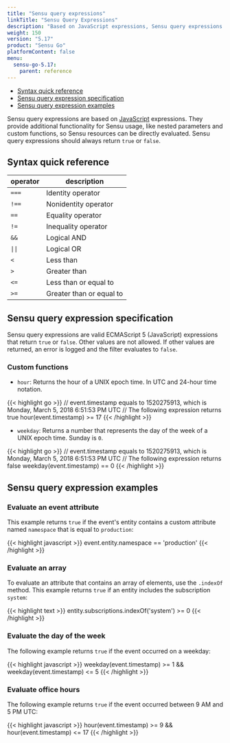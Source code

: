 ```yaml
---
title: "Sensu query expressions"
linkTitle: "Sensu Query Expressions"
description: "Based on JavaScript expressions, Sensu query expressions provide additional functionality for Sensu usage, like nested parameters and custom functions, so Sensu resources can be evaluated directly. Read the reference doc to learn about Sensu query expressions."
weight: 150
version: "5.17"
product: "Sensu Go"
platformContent: false 
menu:
  sensu-go-5.17:
    parent: reference
---
```


- [Syntax quick reference](#syntax-quick-reference)
- [Sensu query expression specification](#sensu-query-expression-specification)
- [Sensu query expression examples](#sensu-query-expression-examples)

Sensu query expressions are based on [JavaScript][1] expressions.
They provide additional functionality for Sensu usage, like nested parameters and custom functions, so Sensu resources can be directly evaluated.
Sensu query expressions should always return `true` or `false`.

## Syntax quick reference

<table>
<thead>
<tr>
<th>operator</th>
<th>description</th>
</tr>
</thead>
<tbody>
<tr>
<td><code>===</code></td>
<td>Identity operator</td>
</tr>
<tr>
<td><code>!==</code></td>
<td>Nonidentity operator</td>
</tr>
<tr>
<td><code>==</code></td>
<td>Equality operator</td>
</tr>
<tr>
<td><code>!=</code></td>
<td>Inequality operator</td>
</tr>
<tr>
<td><code>&&</code></td>
<td>Logical AND</td>
</tr>
<tr>
<td><code>||</code></td>
<td>Logical OR</td>
</tr>
<tr>
<td><code><</code></td>
<td>Less than</td>
</tr>
<tr>
<td><code>></code></td>
<td>Greater than</td>
</tr>
<tr>
<td><code><=</code></td>
<td>Less than or equal to</td>
</tr>
<tr>
<td><code>>=</code></td>
<td>Greater than or equal to</td>
</tr>
</tbody>
</table>

## Sensu query expression specification

Sensu query expressions are valid ECMAScript 5 (JavaScript) expressions that return `true` or `false`. Other values are not allowed.
If other values are returned, an error is logged and the filter evaluates to `false`.

### Custom functions

* `hour`: Returns the hour of a UNIX epoch time. In UTC and 24-hour time notation.

{{< highlight go >}}
// event.timestamp equals to 1520275913, which is Monday, March 5, 2018 6:51:53 PM UTC
// The following expression returns true
hour(event.timestamp) >= 17
{{< /highlight >}}

* `weekday`: Returns a number that represents the day of the week of a UNIX epoch time. Sunday is `0`.

{{< highlight go >}}
// event.timestamp equals to 1520275913, which is Monday, March 5, 2018 6:51:53 PM UTC
// The following expression returns false
weekday(event.timestamp) == 0
{{< /highlight >}}

## Sensu query expression examples

### Evaluate an event attribute

This example returns `true` if the event's entity contains a custom attribute named `namespace` that is equal to `production`:

{{< highlight javascript >}}
event.entity.namespace == 'production'
{{< /highlight >}}

### Evaluate an array

To evaluate an attribute that contains an array of elements, use the `.indexOf` method.
This example returns `true` if an entity includes the subscription `system`:

{{< highlight text >}}
entity.subscriptions.indexOf('system') >= 0
{{< /highlight >}}

### Evaluate the day of the week

The following example returns `true` if the event occurred on a weekday:

{{< highlight javascript >}}
weekday(event.timestamp) >= 1 && weekday(event.timestamp) <= 5
{{< /highlight >}}

### Evaluate office hours

The following example returns `true` if the event occurred between 9 AM and 5 PM UTC:

{{< highlight javascript >}}
hour(event.timestamp) >= 9 && hour(event.timestamp) <= 17
{{< /highlight >}}

[1]: https://github.com/robertkrimen/otto

